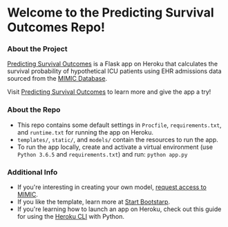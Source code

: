 # Welcome to the Predicting Survival Outcomes Repo!

### About the Project
[Predicting Survival Outcomes](http://survival-prediction.herokuapp.com/index) is a 
Flask app on Heroku that calculates the survival probability of hypothetical ICU patients 
using EHR admissions data sourced from the [MIMIC Database](https://mimic.mit.edu/about/mimic/).  

Visit [Predicting Survival Outcomes](http://survival-prediction.herokuapp.com/index) to learn more and
give the app a try!

### About the Repo
- This repo contains some default settings in `Procfile`, `requirements.txt`, and `runtime.txt` for running the app on Heroku.
- `templates/`, `static/`, and `models/` contain the resources to run the app.
- To run the app locally, create and activate a virtual environment (use `Python 3.6.5` and `requirements.txt`) and run: `python app.py` 

### Additional Info
- If you're interesting in creating your own model, [request access to MIMIC](https://mimic.mit.edu/gettingstarted/access/).
- If you like the template, learn more at [Start Bootstarp](https://startbootstrap.com/).
- If you're learning how to launch an app on Heroku, check out this guide for using the [Heroku CLI](https://devcenter.heroku.com/articles/getting-started-with-python) with Python.
